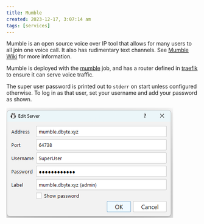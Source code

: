 ```yaml
---
title: Mumble
created: 2023-12-17, 3:07:14 am
tags: [services]
---
```


Mumble is an open source voice over IP tool that allows for many users to all join one voice call. It also has rudimentary text channels. See [Mumble Wiki](https://wiki.mumble.info/wiki/Main_Page) for more information.

Mumble is deployed with the [mumble](../jobs/mumble.hcl) job, and has a router defined in [traefik](../jobs/traefik.hcl) to ensure it can serve voice traffic.

The super user password is printed out to `stderr` on start unless configured otherwise. To log in as that user, set your username and add your password as shown.

![](attachments/Pasted%20image%2020231217012152.png)
